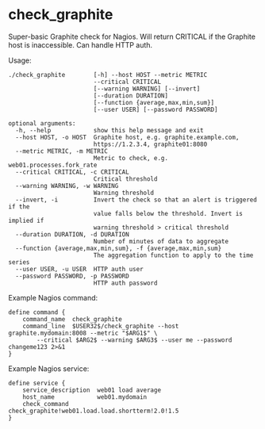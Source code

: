 check_graphite
==============

Super-basic Graphite check for Nagios. Will return CRITICAL if the Graphite
host is inaccessible. Can handle HTTP auth.

Usage:

    ./check_graphite        [-h] --host HOST --metric METRIC
                            --critical CRITICAL
                            [--warning WARNING] [--invert]
                            [--duration DURATION]
                            [--function {average,max,min,sum}]
                            [--user USER] [--password PASSWORD]

    optional arguments:
      -h, --help            show this help message and exit
      --host HOST, -o HOST  Graphite host, e.g. graphite.example.com,
                            https://1.2.3.4, graphite01:8080
      --metric METRIC, -m METRIC
                            Metric to check, e.g. web01.processes.fork_rate
      --critical CRITICAL, -c CRITICAL
                            Critical threshold
      --warning WARNING, -w WARNING
                            Warning threshold
      --invert, -i          Invert the check so that an alert is triggered if the
                            value falls below the threshold. Invert is implied if
                            warning threshold > critical threshold
      --duration DURATION, -d DURATION
                            Number of minutes of data to aggregate
      --function {average,max,min,sum}, -f {average,max,min,sum}
                            The aggregation function to apply to the time series
      --user USER, -u USER  HTTP auth user
      --password PASSWORD, -p PASSWORD
                            HTTP auth password


Example Nagios command:

    define command {
        command_name  check_graphite
        command_line  $USER32$/check_graphite --host graphite.mydomain:8008 --metric "$ARG1$" \
            --critical $ARG2$ --warning $ARG3$ --user me --password changeme123 2>&1
    }

Example Nagios service:

    define service {
        service_description  web01 load average
        host_name            web01.mydomain
        check_command        check_graphite!web01.load.load.shortterm!2.0!1.5
    }

